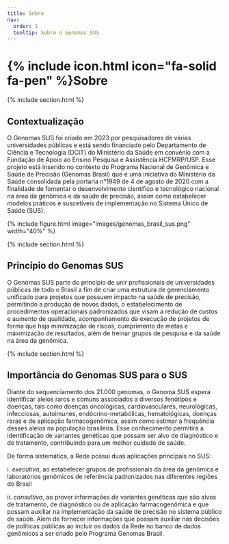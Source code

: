 ```yaml
---
title: Sobre
nav:
  order: 1
  tooltip: Sobre o Genomas SUS
---
```


# {% include icon.html icon="fa-solid fa-pen" %}**Sobre**

{% include section.html %}

## **Contextualização**

O Genomas SUS foi criado em 2023 por pesquisadores de várias universidades públicas e está sendo financiado pelo Departamento de Ciência e Tecnologia (DCIT) do Ministério da Saúde em convênio com a Fundação de Apoio ao Ensino Pesquisa e Assistência HCFMRP/USP.  Esse projeto está inserido no contexto do Programa Nacional de Genômica e Saúde de Precisão (Genomas Brasil) que é uma iniciativa do Ministério da Saúde consolidada pela portaria n°1949 de 4 de agosto de 2020 com a finalidade de fomentar o desenvolvimento científico e tecnológico nacional na área da genômica e da saúde de precisão, assim como estabelecer modelos práticos e suscetíveis de implementação no Sistema Único de Saúde (SUS).

{% include figure.html image="images/genomas_brasil_sus.png" width="40%" %} 

{% include section.html %}

## **Princípio do Genomas SUS**

O Genomas SUS parte do princípio de unir profissionais de universidades públicas de todo o Brasil a fim de criar uma estrutura de gerenciamento unificado para projetos que possuem impacto na saúde de precisão, permitindo a produção de novos dados, o estabelecimento de procedimentos operacionais padronizados que visam a redução de custos e aumento de qualidade, acompanhamento da execução de projetos de forma que haja minimização de riscos, cumprimento de metas e maximização de resultados, além de treinar grupos de pesquisa e da saúde na área da genômica.

{% include section.html %}

## **Importância do Genomas SUS para o SUS**

Diante do sequenciamento dos 21.000 genomas, o Genoma SUS espera identificar alelos raros e comuns associados a diversos fenótipos e doenças, tais como doenças oncológicas, cardiovasculares, neurológicas, infecciosas, autoimunes, endócrino-metabólicas, hematológicas, doenças raras e de aplicação farmacogenômica, assim como estimar a frequência desses alelos na população brasileira. Esse conhecimento permitirá a identificação de variantes genéticas que possam ser alvo de diagnóstico e de tratamento, contribuindo para um melhor cuidado de saúde.

De forma sistemática, a Rede possui duas aplicações principais no SUS: 

i. *executiva*, ao estabelecer grupos de profissionais da área da genômica e laboratórios genômicos de referência padronizados nas diferentes regiões do Brasil

ii. *consultiva*, ao prover informações de variantes genéticas que são alvos de tratamento, de diagnóstico ou de aplicação farmacogenômica e que possam auxiliar na implementação da saúde de precisão no sistema público de saúde. Além de fornecer informações que possam auxiliar nas decisões de políticas públicas ao incluir os dados da Rede no banco de dados genômicos a ser criado pelo Programa Genomas Brasil.

